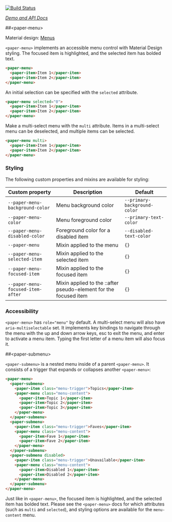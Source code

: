 
<!---

This README is automatically generated from the comments in these files:
paper-menu.html  paper-submenu.html

Edit those files, and our readme bot will duplicate them over here!
Edit this file, and the bot will squash your changes :)

The bot does some handling of markdown. Please file a bug if it does the wrong
thing! https://github.com/PolymerLabs/tedium/issues

-->

[![Build Status](https://travis-ci.org/PolymerElements/paper-menu.svg?branch=master)](https://travis-ci.org/PolymerElements/paper-menu)

_[Demo and API Docs](https://elements.polymer-project.org/elements/paper-menu)_


##&lt;paper-menu&gt;

Material design: [Menus](https://www.google.com/design/spec/components/menus.html)

`<paper-menu>` implements an accessible menu control with Material Design styling. The focused item
is highlighted, and the selected item has bolded text.

```html
<paper-menu>
  <paper-item>Item 1</paper-item>
  <paper-item>Item 2</paper-item>
</paper-menu>
```

An initial selection can be specified with the `selected` attribute.

```html
<paper-menu selected="0">
  <paper-item>Item 1</paper-item>
  <paper-item>Item 2</paper-item>
</paper-menu>
```

Make a multi-select menu with the `multi` attribute. Items in a multi-select menu can be deselected,
and multiple items can be selected.

```html
<paper-menu multi>
  <paper-item>Item 1</paper-item>
  <paper-item>Item 2</paper-item>
</paper-menu>
```

### Styling

The following custom properties and mixins are available for styling:

| Custom property | Description | Default |
| --- | --- | --- |
| `--paper-menu-background-color` | Menu background color | `--primary-background-color` |
| `--paper-menu-color` | Menu foreground color | `--primary-text-color` |
| `--paper-menu-disabled-color` | Foreground color for a disabled item | `--disabled-text-color` |
| `--paper-menu` | Mixin applied to the menu | `{}` |
| `--paper-menu-selected-item` | Mixin applied to the selected item | `{}` |
| `--paper-menu-focused-item` | Mixin applied to the focused item | `{}` |
| `--paper-menu-focused-item-after` | Mixin applied to the ::after pseudo-element for the focused item | `{}` |

### Accessibility

`<paper-menu>` has `role="menu"` by default. A multi-select menu will also have
`aria-multiselectable` set. It implements key bindings to navigate through the menu with the up and
down arrow keys, esc to exit the menu, and enter to activate a menu item. Typing the first letter
of a menu item will also focus it.



##&lt;paper-submenu&gt;

`<paper-submenu>` is a nested menu inside of a parent `<paper-menu>`. It
consists of a trigger that expands or collapses another `<paper-menu>`:

```html
<paper-menu>
  <paper-submenu>
    <paper-item class="menu-trigger">Topics</paper-item>
    <paper-menu class="menu-content">
      <paper-item>Topic 1</paper-item>
      <paper-item>Topic 2</paper-item>
      <paper-item>Topic 3</paper-item>
    </paper-menu>
  </paper-submenu>
  <paper-submenu>
    <paper-item class="menu-trigger">Faves</paper-item>
    <paper-menu class="menu-content">
      <paper-item>Fave 1</paper-item>
      <paper-item>Fave 2</paper-item>
    </paper-menu>
  </paper-submenu>
  <paper-submenu disabled>
    <paper-item class="menu-trigger">Unavailable</paper-item>
    <paper-menu class="menu-content">
      <paper-item>Disabled 1</paper-item>
      <paper-item>Disabled 2</paper-item>
    </paper-menu>
  </paper-submenu>
</paper-menu>
```

Just like in `<paper-menu>`, the focused item is highlighted, and the selected
item has bolded text. Please see the `<paper-menu>` docs for which attributes
(such as `multi` and `selected`), and styling options are available for the
`menu-content` menu.


